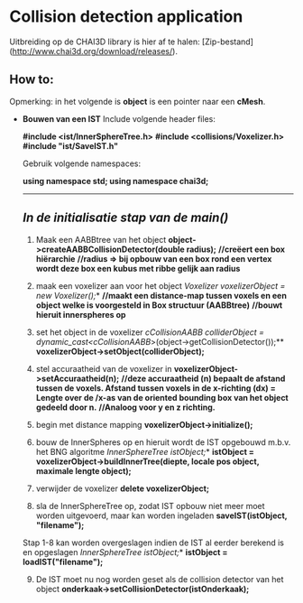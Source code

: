 # Collision detection application
Uitbreiding op de CHAI3D library is hier af te halen: [Zip-bestand] (http://www.chai3d.org/download/releases/).
## How to:
Opmerking: in het volgende is **object** is een pointer naar een **cMesh**.
- **Bouwen van een IST**
  Include volgende header files:

  **#include <ist/InnerSphereTree.h>**
  **#include <collisions/Voxelizer.h>**
  **#include "ist/SaveIST.h"**

  Gebruik volgende namespaces:

  **using namespace std;
  using namespace chai3d;**

  ---
  **_In de initialisatie stap van de main()_**
  ---

  1. Maak een AABBtree van het object
    **object->createAABBCollisionDetector(double radius);**
    **//creëert een box hiërarchie**
    **//radius => bij opbouw van een box rond een vertex wordt deze box een kubus met ribbe gelijk aan radius**

  2. maak een voxelizer aan voor het object
    **Voxelizer* voxelizerObject = new Voxelizer();**
    **//maakt een distance-map tussen voxels en een object welke is voorgesteld in Box structuur (AABBtree)**
    **//bouwt hieruit innerspheres op**

  3. set het object in de voxelizer
    **cCollisionAABB* colliderObject = dynamic_cast<cCollisionAABB*>(object->getCollisionDetector());**
    **voxelizerObject->setObject(colliderObject);**

  4. stel accuraatheid van de voxelizer in
    **voxelizerObject->setAccuraatheid(n);**
    **//deze accuraatheid (n) bepaalt de afstand tussen de voxels. Afstand tussen voxels in de x-richting (dx) = Lengte over de /x-as van de oriented bounding box van het object gedeeld door n.**
    **//Analoog voor y en z richting.**

  5. begin met distance mapping
    **voxelizerObject->initialize();**

  6. bouw de InnerSpheres op en hieruit wordt de IST opgebouwd m.b.v. het BNG algoritme
    **InnerSphereTree* istObject;**
    **istObject = voxelizerObject->buildInnerTree(diepte, locale pos object, maximale lengte object);**

  7. verwijder de voxelizer
    **delete voxelizerObject;**

  8. sla de InnerSphereTree op, zodat IST opbouw niet meer moet worden uitgevoerd, maar kan worden ingeladen
    **saveIST(istObject, "filename");**

  Stap 1-8 kan worden overgeslagen indien de IST al eerder berekend is en opgeslagen
  **InnerSphereTree* istObject;**
  **istObject = loadIST("filename");**

  9. De IST moet nu nog worden geset als de collision detector van het object
    **onderkaak->setCollisionDetector(istOnderkaak);**


    
